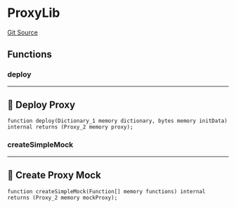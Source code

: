 # ProxyLib
[Git Source](https://github.com/metacontract/mc/blob/8438d83ed04f942f1b69f22b0cb556723d88a8f9/resources/devkit/api-reference/Flattened.sol)


## Functions
### deploy

---------------------
🚀 Deploy Proxy
-----------------------


```solidity
function deploy(Dictionary_1 memory dictionary, bytes memory initData) internal returns (Proxy_2 memory proxy);
```

### createSimpleMock

--------------------------
🤖 Create Proxy Mock
----------------------------


```solidity
function createSimpleMock(Function[] memory functions) internal returns (Proxy_2 memory mockProxy);
```

